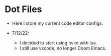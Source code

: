 
# Dot Files

- Here I store my current code editor configs.

- 7/12/22:
  - I decided to start using nvim with lua.
  - I still use vscode, no longer Doom Emacs.

